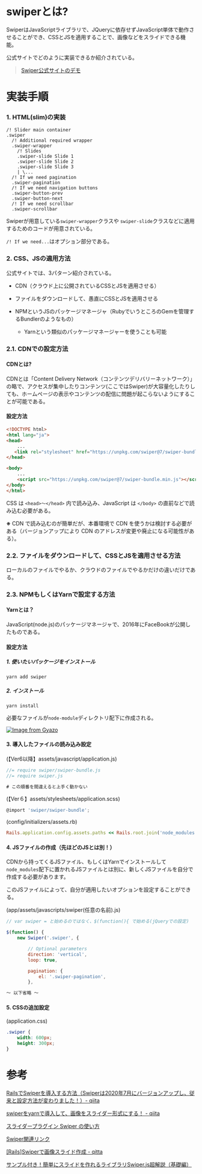 # swiperとは?

SwiperはJavaScriptライブラリで、JQueryに依存せずJavaScript単体で動作させることができ、CSSとJSを適用することで、画像などをスライドできる機能。

公式サイトでどのように実装できるか紹介されている。

> [Swiper公式サイトのデモ](https://swiperjs.com/get-started)

# 実装手順

### 1. HTML(slim)の実装

```haml
/! Slider main container
.swiper
  /! Additional required wrapper
  .swiper-wrapper
    /! Slides
    .swiper-slide Slide 1
    .swiper-slide Slide 2
    .swiper-slide Slide 3
    | \...
  /! If we need pagination
  .swiper-pagination
  /! If we need navigation buttons
  .swiper-button-prev
  .swiper-button-next
  /! If we need scrollbar
  .swiper-scrollbar

```

Swiperが用意している`swiper-wrapper`クラスや
`swiper-slide`クラスなどに適用するためのコードが用意されている。

`/! If we need...`はオプション部分である。

### 2. CSS、JSの適用方法

公式サイトでは、3パターン紹介されている。

- CDN（クラウド上に公開されているCSSとJSを適用させる）

- ファイルをダウンロードして、愚直にCSSとJSを適用させる

- NPMというJSのパッケージマネージャ（RubyでいうところのGemを管理するBundlerのようなもの）

    - Yarnという類似のパッケージマネージャーを使うことも可能

### 2.1. CDNでの設定方法

#### CDNとは?

CDNとは「Content Delivery Network（コンテンツデリバリーネットワーク）」の略で、アクセスが集中したりコンテンツ(ここではSwiper)が大容量化したりしても、ホームページの表示やコンテンツの配信に問題が起こらないようにすることが可能である。

#### 設定方法

```html
<!DOCTYPE html>
<html lang="ja">
<head>
    ...
   <link rel="stylesheet" href="https://unpkg.com/swiper@7/swiper-bundle.min.css"/>
</head>

<body>
    ...
    <script src="https://unpkg.com/swiper@7/swiper-bundle.min.js"></script>
</body>
</html>
```
CSS は `<head>〜</head>` 内で読み込み、JavaScript は `</body>` の直前などで読み込む必要がある。

**※** CDN で読み込むのが簡単だが、本番環境で CDN を使うかは検討する必要がある（バージョンアップにより CDN のアドレスが変更や廃止になる可能性がある）。

### 2.2. ファイルをダウンロードして、CSSとJSを適用させる方法

ローカルのファイルでやるか、クラウドのファイルでやるかだけの違いだけである。

### 2.3. NPMもしくはYarnで設定する方法

#### Yarnとは？

JavaScript(node.js)のパッケージマネージャで、2016年にFaceBookが公開したものである。

#### 設定方法

##### 1. 使いたいパッケージをインストール

`yarn add swiper`

##### 2. インストール

`yarn install`

必要なファイルが`node-module`ディレクトリ配下に作成される。

[![Image from Gyazo](https://i.gyazo.com/22d711c8dcdd8ef85d6bbb3d81433fee.png)](https://gyazo.com/22d711c8dcdd8ef85d6bbb3d81433fee)

#### 3. 導入したファイルの読み込み設定

(【Ver6以降】assets/javascript/application.js)
```javascript
//= require swiper/swiper-bundle.js
//= require swiper.js

# この順番を間違えると上手く動かない
```

(【Ver６】assets/stylesheets/application.scss)
```javascript
@import 'swiper/swiper-bundle';
```

(config/initializers/assets.rb)

```ruby
Rails.application.config.assets.paths << Rails.root.join('node_modules')
```

#### 4. JSファイルの作成（先ほどのJSとは別！）

CDNから持ってくるJSファイル、もしくはYarnでインストールして`node_modules`配下に置かれるJSファイルとは別に、新しくJSファイルを自分で作成する必要があります。

このJSファイルによって、自分が適用したいオプションを設定することができる。

(app/assets/javascripts/swiper(任意の名前).js)
```javascript
// var swiper = と始めるのではなく、$(function(){ で始める(jQueryでの設定)

$(function() {
    new Swiper('.swiper', {

        // Optional parameters
        direction: 'vertical',
        loop: true,

        pagination: {
            el: '.swiper-pagination',
        },

〜 以下省略 〜
```

#### 5. CSSの追加設定

(application.css)
```css
.swiper {
    width: 600px;
    height: 300px;
}
```

# 参考

[RailsでSwiperを導入する方法（Swiperは2020年7月にバージョンアップし、従来と設定方法が変わりました！）- qiita](https://qiita.com/miketa_webprgr/items/0a3845aeb5da2ed75f82)

[swiperをyarnで導入して、画像をスライダー形式にする！ - qiita](https://qiita.com/ken_ta_/items/bdf04d8ecab6a855e50f)

[スライダープラグイン Swiper の使い方](https://www.webdesignleaves.com/pr/plugins/swiper_js.html)

[Swiper関連リンク](https://tattered-hen-04a.notion.site/Swiper-cc28ff16211e4afdbb7b35198ed97310)

[[Rails]Swiperで画像スライド作成 - qitta](https://qiita.com/yummy888/items/8528c7542f85ae7bbc55)

[サンプル付き！簡単にスライドを作れるライブラリSwiper.js超解説（基礎編）](https://garigaricode.com/swiper/)